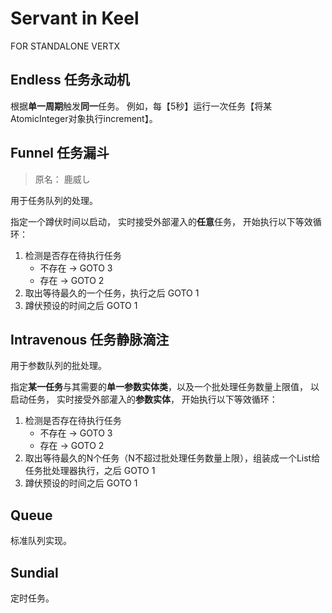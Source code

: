 # Servant in Keel

FOR STANDALONE VERTX

## Endless 任务永动机

根据**单一周期**触发**同一**任务。
例如，每【5秒】运行一次任务【将某AtomicInteger对象执行increment】。

## Funnel 任务漏斗

> 原名： 鹿威し

用于任务队列的处理。

指定一个蹲伏时间以启动，
实时接受外部灌入的**任意**任务，
开始执行以下等效循环：

1. 检测是否存在待执行任务
    * 不存在 → GOTO 3
    * 存在 → GOTO 2
2. 取出等待最久的一个任务，执行之后 GOTO 1
3. 蹲伏预设的时间之后 GOTO 1

## Intravenous 任务静脉滴注

用于参数队列的批处理。

指定**某一任务**与其需要的**单一参数实体类**，以及一个批处理任务数量上限值，
以启动任务，
实时接受外部灌入的**参数实体**，
开始执行以下等效循环：

1. 检测是否存在待执行任务
    * 不存在 → GOTO 3
    * 存在 → GOTO 2
2. 取出等待最久的N个任务（N不超过批处理任务数量上限），组装成一个List给任务批处理器执行，之后 GOTO 1
3. 蹲伏预设的时间之后 GOTO 1

## Queue

标准队列实现。

## Sundial

定时任务。